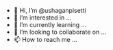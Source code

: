 - 👋 Hi, I’m @ushaganpisetti
- 👀 I’m interested in ...
- 🌱 I’m currently learning ...
- 💞️ I’m looking to collaborate on ...
- 📫 How to reach me ...

<!---
ushaganpisetti/ushaganpisetti is a ✨ special ✨ repository because its `README.md` (this file) appears on your GitHub profile.
You can click the Preview link to take a look at your changes.
--->
